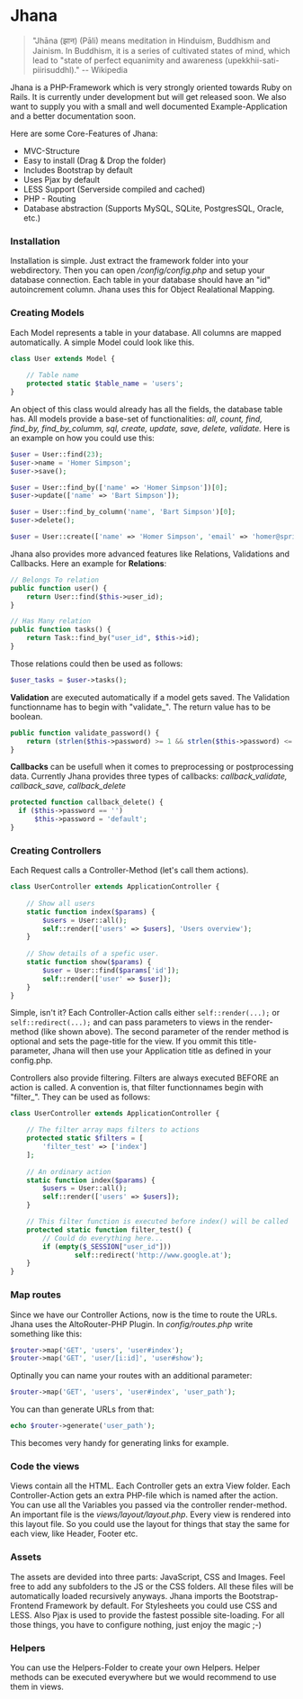 Jhana
=====

> "Jhāna (झान) (Pāli) means meditation in Hinduism, Buddhism and Jainism. In Buddhism, it is a series of cultivated states of mind, which lead to "state of perfect equanimity and awareness (upekkhii-sati-piirisuddhl)."
-- Wikipedia

Jhana is a PHP-Framework which is very strongly oriented towards Ruby on Rails. It is currently under development but will get released soon. We also want to supply you with a small and well documented Example-Application and a better documentation soon. 


Here are some Core-Features of Jhana:

+ MVC-Structure
+ Easy to install (Drag & Drop the folder)
+ Includes Bootstrap by default
+ Uses Pjax by default
+ LESS Support (Serverside compiled and cached)
+ PHP - Routing
+ Database abstraction (Supports MySQL, SQLite, PostgresSQL, Oracle, etc.)


### Installation
Installation is simple. Just extract the framework folder into your webdirectory. Then you can open */config/config.php* and setup your database connection. Each table in your database should have an "id" autoincrement column. Jhana uses this for Object Realational Mapping.

### Creating Models
Each Model represents a table in your database. All columns are mapped automatically. A simple Model could look like this. 
```php
class User extends Model {
		
	// Table name
	protected static $table_name = 'users';
}
```

An object of this class would already has all the fields, the database table has. All models provide a base-set of functionalities: *all, count, find, find_by, find_by_columm, sql, create, update, save, delete, validate.*
Here is an example on how you could use this:
```php
$user = User::find(23);
$user->name = 'Homer Simpson';
$user->save();

$user = User::find_by(['name' => 'Homer Simpson'])[0];
$user->update(['name' => 'Bart Simpson']);

$user = User::find_by_column('name', 'Bart Simpson')[0];
$user->delete();

$user = User::create(['name' => 'Homer Simpson', 'email' => 'homer@springfield.com']);
```

Jhana also provides more advanced features like Relations, Validations and Callbacks.
Here an example for **Relations**:
```php
// Belongs To relation
public function user() {
	return User::find($this->user_id);
}

// Has Many relation
public function tasks() {
	return Task::find_by("user_id", $this->id);
}
```

Those relations could then be used as follows:
```php
$user_tasks = $user->tasks();
```

**Validation** are executed automatically if a model gets saved. The Validation functionname has to begin with "validate_". The return value has to be boolean.

```php
public function validate_password() {
	return (strlen($this->password) >= 1 && strlen($this->password) <= 50);
}
```

**Callbacks** can be usefull when it comes to preprocessing or postprocessing data. Currently Jhana provides three  types of callbacks: *callback_validate, callback_save, callback_delete*
```php
protected function callback_delete() {
  if ($this->password == '')
	  $this->password = 'default';
}
```


### Creating Controllers
Each Request calls a Controller-Method (let's call them actions). 

```php
class UserController extends ApplicationController {
		
	// Show all users
	static function index($params) {
		$users = User::all();
		self::render(['users' => $users], 'Users overview');
	}
		
	// Show details of a spefic user. 
	static function show($params) {
		$user = User::find($params['id']);
		self::render(['user' => $user]);
	}
}
```
Simple, isn't it? Each Controller-Action calls either ```self::render(...);``` or ```self::redirect(...);``` and can pass parameters to views in the render-method (like shown above). The second parameter of the render method is optional and sets the page-title for the view. If you ommit this title-parameter, Jhana will then use your Application title as defined in your config.php. 


Controllers also provide filtering. Filters are always executed BEFORE an action is called. A convention is, that filter functionnames begin with "filter_". They can be used as follows:
```php
class UserController extends ApplicationController {

  	// The filter array maps filters to actions
	protected static $filters = [
		'filter_test' => ['index']
	];
		
	// An ordinary action
	static function index($params) {
		$users = User::all();
		self::render(['users' => $users]);
	}

  	// This filter function is executed before index() will be called 
	protected static function filter_test() {
		// Could do everything here...
		if (empty($_SESSION["user_id"]))
				self::redirect('http://www.google.at');
	}
}
```

### Map routes
Since we have our Controller Actions, now is the time to route the URLs. Jhana uses the AltoRouter-PHP Plugin.
In *config/routes.php* write something like this:

```php
$router->map('GET', 'users', 'user#index');
$router->map('GET', 'user/[i:id]', 'user#show');
```

Optinally you can name your routes with an additional parameter:
```php
$router->map('GET', 'users', 'user#index', 'user_path');
```
You can than generate URLs from that:
```php
echo $router->generate('user_path');
```
This becomes very handy for generating links for example.

### Code the views
Views contain all the HTML. Each Controller gets an extra View folder. Each Controller-Action gets an extra PHP-file which is named after the action. You can use all the Variables you passed via the controller render-method.
An important file is the *views/layout/layout.php*. Every view is rendered into this layout file. So you could use the layout for things that stay the same for each view, like Header, Footer etc.

### Assets
The assets are devided into three parts: JavaScript, CSS and Images. Feel free to add any subfolders to the JS or the CSS folders. All these files will be automatically loaded recursively anyways. Jhana imports the Bootstrap-Frontend Framework by default. For Stylesheets you could use CSS and LESS. Also Pjax is used to provide the fastest possible site-loading. For all those things, you have to configure nothing, just enjoy the magic ;-)

### Helpers
You can use the Helpers-Folder to create your own Helpers. Helper methods can be executed everywhere but we would recommend to use them in views.
